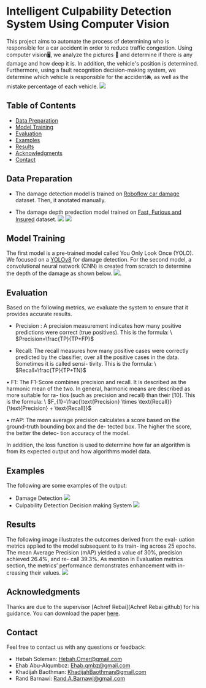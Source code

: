 # Intelligent Culpability Detection System Using Computer Vision
This project aims to automate the process of determining who is responsible for a car accident in order to reduce traffic congestion. Using computer vision🖥, we analyze the pictures 🎑 and determine if there is any damage and how deep it is. In addition, the vehicle's position is determined. Furthermore, using a fault recognition decision-making system, we determine which vehicle is responsible for the accident🚘, as well as the mistake percentage of each vehicle.
![](Images/System_Architectural_Design.jpg)

## Table of Contents

- [Data Preparation](#data-preparation)
- [Model Training](#model-training)
- [Evaluation](#evaluation)
- [Examples](#examples)
- [Results](#results)
- [Acknowledgments](#acknowledgments)
- [Contact](#contact)


## Data Preparation

- The damage detection model is trained on [Roboflow car damage](https://example.com/paper.pdf](https://app.roboflow.com/khadijah-baouthman-tvhkx/culpability-detection-system/2)https://app.roboflow.com/khadijah-baouthman-tvhkx/culpability-detection-system/2) dataset. Then, it anotated manually.
  
- The damage depth predection model trained on [Fast, Furious and Insured](https://www.kaggle.com/datasets/infernape/fast-furious-and-insured) dataset.
![](Images/Damage.png)
![](Images/notDamage.png)
  


## Model Training
The first model is a pre-trained model called You Only Look Once (YOLO). We focused on a [YOLOv8](https://github.com/ultralytics/ultralytics) for damage detection. For the second model, a convolutional neural network (CNN) is created from scratch to determine the depth of the damage as shown below. ![](Images/CNN.png).



## Evaluation
Based on the following metrics, we evaluate the system to ensure that it provides accurate results. 
- Precision : A precision measurement indicates how
many positive predictions were correct (true positives). This is the formula:
\\ $Precision=\frac{TP}{TP+FP}$

- Recall: The recall measures how many positive cases
were correctly predicted by the classifier, over all the
positive cases in the data. Sometimes it is called sensi-
tivity. This is the formula:
\\ $Recall=\frac{TP}{TP+TN}$

• F1: The F1-Score combines precision and recall. It is
described as the harmonic mean of the two. In general,
harmonic means are described as more suitable for ra-
tios (such as precision and recall) than their [10]. 
This is the formula: 
\\ $F_{1}=\frac{\text{Precision} \times \text{Recall}}{\text{Precision} + \text{Recall}}$

• mAP: The mean average precision calculates a score
based on the ground-truth bounding box and the de-
tected box. The higher the score, the better the detec-
tion accuracy of the model. 

In addition, the loss function is used to determine how far an algorithm is from its expected output and how algorithms model data.


## Examples
The following are some examples of the output:
- Damage Detection
  ![](Images/DamageDetection.jpeg)
- Culpability Detection Decision making System
  ![](Images/CulpabilityDetection.jpeg)


## Results

The following image illustrates the outcomes derived from the eval-
uation metrics applied to the model subsequent to its train-
ing across 25 epochs. The mean Average Precision (mAP)
yielded a value of 30%, precision achieved 26.4%, and re-
call 39.3%. As mention in Evaluation metrics section, the
metrics’ performance demonstrates enhancement with in-
creasing their values.
![](Images/Evaluation.jpeg)

## Acknowledgments
Thanks are due to the supervisor [Achref Rebai](Achref Rebai github) for his guidance.
You can download the paper [here](https://example.com/paper.pdf).


## Contact
Feel free to contact us with any questions or feedback:

- Hebah Soleman: Hebah.Omer@gmail.com
- Ehab Abu-Alqumboz: Ehab.qmbz@gmail.com
- Khadijah Baothman: KhadijahBaothman@gmail.com
- Rand Barnawi: Rand.A.Barnawi@gmail.com








